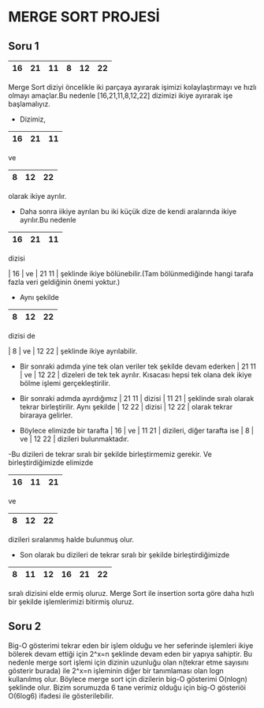 # MERGE SORT PROJESİ


## Soru 1

| 16 | 21 |11 | 8 | 12 | 22 |
| :--- | :---: | ---: | :---: | ---: | ---: |

Merge Sort diziyi öncelikle iki parçaya ayırarak işimizi kolaylaştırmayı ve hızlı olmayı amaçlar.Bu nedenle [16,21,11,8,12,22] dizimizi ikiye ayırarak işe başlamalıyız.

- Dizimiz,

| 16 | 21 |11 | 
| :--- | :---: | ---: |    

ve   


| 8 | 12 |22 | 
| :--- | :---: | ---: | 

olarak ikiye ayrılır.


- Daha sonra iikiye ayrılan bu iki küçük dize de kendi aralarında ikiye ayrılır.Bu nedenle 

 | 16 | 21 |11 | 
| :--- | :---: | ---: |   

dizisi   

 | 16 |  ve   |  21   11  | şeklinde ikiye bölünebilir.(Tam bölünmediğinde hangi tarafa fazla veri geldiğinin önemi yoktur.)

 - Aynı şekilde 

| 8 | 12 |22 | 
| :--- | :---: | ---: | 

dizisi de 

| 8  |   ve  |  12   22  | şeklinde ikiye ayrılabilir.


- Bir sonraki adımda yine tek olan veriler tek şekilde devam ederken | 21  11 |  ve  |  12  22  | dizeleri de tek tek ayrılır. Kısacası hepsi tek olana dek ikiye bölme işlemi gerçekleştirilir.

-  Bir sonraki adımda ayırdığımız | 21  11 | dizisi  | 11  21 | şeklinde sıralı olarak tekrar birleştirilir. Aynı şekilde |  12  22  | dizisi |  12  22  | olarak tekrar biraraya gelirler. 

- Böylece elimizde bir tarafta |  16  | ve  | 11  21  | dizileri, diğer tarafta ise |  8  | ve |  12  22  | dizileri bulunmaktadır.

-Bu dizileri de tekrar sıralı bir şekilde birleştirmemiz gerekir. Ve birleştirdiğimizde elimizde

| 16 | 11 |21 | 
| :--- | :---: | ---: |  

ve 

| 8 | 12 |  22 | 
| :--- | :---: | ---: |  

dizileri sıralanmış halde bulunmuş olur.

- Son olarak bu dizileri de tekrar sıralı bir şekilde birleştirdiğimizde 

| 8 | 11 |12 | 16 | 21 | 22 |
| :--- | :---: | ---: | :---: | ---: | ---: |

sıralı dizisini elde ermiş oluruz. Merge Sort ile insertion sorta göre daha hızlı bir şekilde işlemlerimizi bitirmiş oluruz.


## Soru 2

Big-O gösterimi tekrar eden bir işlem olduğu ve her seferinde işlemleri ikiye bölerek devam ettiği için 2^x=n şeklinde devam eden bir yapıya sahiptir. Bu nedenle merge sort işlemi için dizinin uzunluğu olan n(tekrar etme sayısını gösterir burada) ile 2^x=n işleminin diğer bir tanımlaması olan logn kullanılmış olur. Böylece merge sort için dizilerin big-O gösterimi  O(nlogn) şeklinde olur. Bizim sorumuzda 6 tane verimiz olduğu için big-O gösteriöi O(6log6) ifadesi ile gösterilebilir.







	                                 		